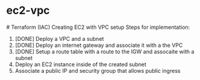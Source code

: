# ec2-vpc
# Terraform (IAC) Creating EC2 with VPC setup
Steps for implementation: 

1. [DONE] Deploy a VPC and a subnet 
2. [DONE] Deploy an internet gateway and associate it with a the VPC
3. [DONE] Setup a route table with a route to the IGW and assocaite with a subnet
4. Deploy an EC2 instance inside of the created subnet 
5. Associate a public IP and security group that allows public ingress

